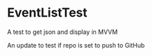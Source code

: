 # EventListTest
A test to get json and display in MVVM

An update to test if repo is set to push to GitHub
